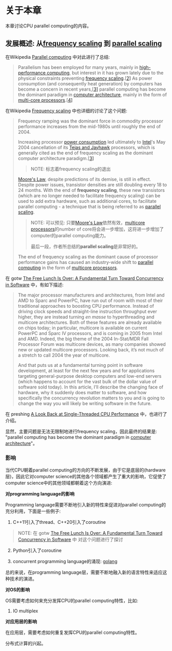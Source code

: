 # 关于本章

本章讨论CPU parallel computing的内容。

## 发展概述: 从[frequency scaling](https://infogalactic.com/info/Frequency_scaling) 到 [parallel scaling](https://infogalactic.com/w/index.php?title=Parallel_scaling&action=edit&redlink=1)

在Wikipedia [Parallel computing](https://infogalactic.com/info/Parallel_computing) 中对此进行了总结: 

> Parallelism has been employed for many years, mainly in [high-performance computing](https://infogalactic.com/info/High_performance_computing), but interest in it has grown lately due to the physical constraints preventing [frequency scaling](https://infogalactic.com/info/Frequency_scaling).[[2\]](https://infogalactic.com/info/Parallel_computing#cite_note-2) As power consumption (and consequently heat generation) by computers has become a concern in recent years,[[3\]](https://infogalactic.com/info/Parallel_computing#cite_note-3) parallel computing has become the dominant paradigm in [computer architecture](https://infogalactic.com/info/Computer_architecture), mainly in the form of [multi-core processors](https://infogalactic.com/info/Multi-core_processor).[[4\]](https://infogalactic.com/info/Parallel_computing#cite_note-View-Power-4)

在Wikipedia [Frequency scaling](https://infogalactic.com/info/Frequency_scaling) 中也详细的讨论了这个问题:

> Frequency ramping was the dominant force in commodity processor performance increases from the mid-1980s until roughly the end of 2004.
>
> Increasing processor [power consumption](https://infogalactic.com/info/Power_consumption) led ultimately to [Intel](https://infogalactic.com/info/Intel)'s May 2004 cancellation of its [Tejas and Jayhawk](https://infogalactic.com/info/Tejas_and_Jayhawk) processors, which is generally cited as the end of frequency scaling as the dominant computer architecture paradigm.[[3\]](https://infogalactic.com/info/Frequency_scaling#cite_note-3)
>
> > NOTE: 标志着frequency scaling的退出
>
> [Moore's Law](https://infogalactic.com/info/Moore's_Law), despite predictions of its demise, is still in effect. Despite power issues, transistor densities are still doubling every 18 to 24 months. With the end of **frequency scaling**, these new transistors (which are no longer needed to facilitate frequency scaling) can be used to add extra hardware, such as additional cores, to facilitate parallel computing - a technique that is being referred to as [parallel scaling](https://infogalactic.com/w/index.php?title=Parallel_scaling&action=edit&redlink=1).
>
> > NOTE: 可以预见: 只要[Moore's Law](https://infogalactic.com/info/Moore's_Law)依然有效，[multicore processors](https://infogalactic.com/info/Multi-core_(computing))的number of core将会进一步增加，这将进一步增加了computer的parallel computing能力。
> >
> > 最后一段，作者所总结的**parallel scaling**是非常好的。
>
> The end of frequency scaling as the dominant cause of processor performance gains has caused an industry-wide shift to [parallel computing](https://infogalactic.com/info/Parallel_computing) in the form of [multicore processors](https://infogalactic.com/info/Multi-core_(computing)).

在 gotw [The Free Lunch Is Over: A Fundamental Turn Toward Concurrency in Software](http://www.gotw.ca/publications/concurrency-ddj.htm) 中，有如下描述:

> The major processor manufacturers and architectures, from Intel and AMD to Sparc and PowerPC, have run out of room with most of their traditional approaches to boosting CPU performance. Instead of driving clock speeds and straight-line instruction throughput ever higher, they are instead turning *en masse* to hyperthreading and multicore architectures. Both of these features are already available on chips today; in particular, multicore is available on current PowerPC and Sparc IV processors, and is coming in 2005 from Intel and AMD. Indeed, the big theme of the 2004 In-Stat/MDR Fall Processor Forum was multicore devices, as many companies showed new or updated multicore processors. Looking back, it’s not much of a stretch to call 2004 the year of multicore.
>
> And that puts us at a fundamental turning point in software development, at least for the next few years and for applications targeting general-purpose desktop computers and low-end servers (which happens to account for the vast bulk of the dollar value of software sold today). In this article, I’ll describe the changing face of hardware, why it suddenly does matter to software, and how specifically the concurrency revolution matters to you and is going to change the way you will likely be writing software in the future.

在 preshing [A Look Back at Single-Threaded CPU Performance](https://preshing.com/20120208/a-look-back-at-single-threaded-cpu-performance/) 中，也进行了介绍。

显然，主要问题是无法无限制地进行frequency scaling，因此最终的结果是: "parallel computing has become the dominant paradigm in [computer architecture](https://infogalactic.com/info/Computer_architecture)"。

### 影响

当代CPU朝着parallel computing的方向的不断发展，由于它是底层的(hardware层)，因此它对computer science的其他各个领域都产生了重大的影响，它促使了computer science中的其他领域都朝着这个方向演进:

**对programming language的影响**

Programming language需要不断地引入新的特性来促进对parallel computing的充分利用，下面是一些例子:

1) C++11引入了thread、C++20引入了coroutine

> NOTE: 在 gotw [The Free Lunch Is Over: A Fundamental Turn Toward Concurrency in Software](http://www.gotw.ca/publications/concurrency-ddj.htm) 中 对这个问题进行了探讨

2) Python引入了coroutine

3) concurrent programming language的涌现: [golang](https://golang.org/)

总的来说，在programming language层，需要不断地融入新的语言特性来适应这种技术的演进。

**对OS的影响**

OS需要考虑如何来充分发挥CPU的parallel computing特性，比如:

1) IO multiplex

**对应用层的影响**

在应用层，需要考虑如何重复发挥CPU的parallel computing特性。

分布式计算的兴起。